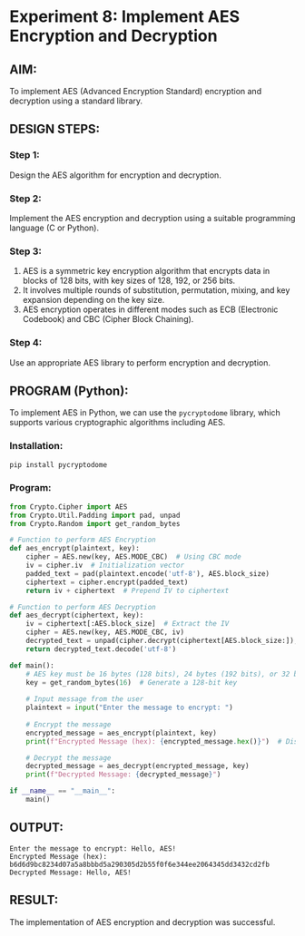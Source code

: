 # Experiment 8: Implement AES Encryption and Decryption

## AIM:
To implement AES (Advanced Encryption Standard) encryption and decryption using a standard library.



## DESIGN STEPS:

### Step 1:
Design the AES algorithm for encryption and decryption.

### Step 2:
Implement the AES encryption and decryption using a suitable programming language (C or Python).

### Step 3:
1. AES is a symmetric key encryption algorithm that encrypts data in blocks of 128 bits, with key sizes of 128, 192, or 256 bits.
2. It involves multiple rounds of substitution, permutation, mixing, and key expansion depending on the key size.
3. AES encryption operates in different modes such as ECB (Electronic Codebook) and CBC (Cipher Block Chaining).

### Step 4:
Use an appropriate AES library to perform encryption and decryption.



## PROGRAM (Python):

To implement AES in Python, we can use the `pycryptodome` library, which supports various cryptographic algorithms including AES.

### Installation:
```bash
pip install pycryptodome
```

### Program:

```python
from Crypto.Cipher import AES
from Crypto.Util.Padding import pad, unpad
from Crypto.Random import get_random_bytes

# Function to perform AES Encryption
def aes_encrypt(plaintext, key):
    cipher = AES.new(key, AES.MODE_CBC)  # Using CBC mode
    iv = cipher.iv  # Initialization vector
    padded_text = pad(plaintext.encode('utf-8'), AES.block_size)
    ciphertext = cipher.encrypt(padded_text)
    return iv + ciphertext  # Prepend IV to ciphertext

# Function to perform AES Decryption
def aes_decrypt(ciphertext, key):
    iv = ciphertext[:AES.block_size]  # Extract the IV
    cipher = AES.new(key, AES.MODE_CBC, iv)
    decrypted_text = unpad(cipher.decrypt(ciphertext[AES.block_size:]), AES.block_size)
    return decrypted_text.decode('utf-8')

def main():
    # AES key must be 16 bytes (128 bits), 24 bytes (192 bits), or 32 bytes (256 bits) long
    key = get_random_bytes(16)  # Generate a 128-bit key
    
    # Input message from the user
    plaintext = input("Enter the message to encrypt: ")
    
    # Encrypt the message
    encrypted_message = aes_encrypt(plaintext, key)
    print(f"Encrypted Message (hex): {encrypted_message.hex()}")  # Display in hex format

    # Decrypt the message
    decrypted_message = aes_decrypt(encrypted_message, key)
    print(f"Decrypted Message: {decrypted_message}")

if __name__ == "__main__":
    main()
```



## OUTPUT:

```
Enter the message to encrypt: Hello, AES!
Encrypted Message (hex): b6d6d9bc8234d07a5a8bbbd5a290305d2b55f0f6e344ee2064345dd3432cd2fb
Decrypted Message: Hello, AES!
```



## RESULT:
The implementation of AES encryption and decryption was successful.
